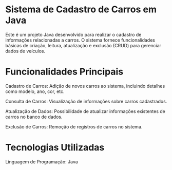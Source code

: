 # Sistema de Cadastro de Carros em Java
Este é um projeto Java desenvolvido para realizar o cadastro de informações relacionadas a carros. O sistema fornece funcionalidades básicas de criação, leitura, atualização e exclusão (CRUD) para gerenciar dados de veículos.

# Funcionalidades Principais
Cadastro de Carros: Adição de novos carros ao sistema, incluindo detalhes como modelo, ano, cor, etc.

Consulta de Carros: Visualização de informações sobre carros cadastrados.

Atualização de Dados: Possibilidade de atualizar informações existentes de carros no banco de dados.

Exclusão de Carros: Remoção de registros de carros no sistema.

# Tecnologias Utilizadas
Linguagem de Programação: Java

